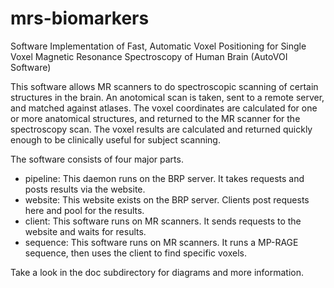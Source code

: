# mrs-biomarkers

Software Implementation of Fast, Automatic Voxel Positioning for Single Voxel Magnetic Resonance Spectroscopy of Human Brain (AutoVOI Software)

This software allows MR scanners to do spectroscopic scanning of certain structures in the brain.
An anotomical scan is taken, sent to a remote server, and matched against atlases. The voxel coordinates
are calculated for one or more anatomical structures, and returned to the MR scanner for the spectroscopy
scan. The voxel results are calculated and returned quickly enough to be clinically useful for subject scanning.

The software consists of four major parts.

- pipeline: This daemon runs on the BRP server. It takes requests and posts results via the website.
- website: This website exists on the BRP server. Clients post requests here and pool for the results.
- client: This software runs on MR scanners. It sends requests to the website and waits for results.
- sequence: This software runs on MR scanners. It runs a MP-RAGE sequence, then uses the client to find specific voxels.

Take a look in the doc subdirectory for diagrams and more information.

